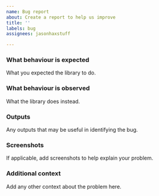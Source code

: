```yaml
---
name: Bug report
about: Create a report to help us improve
title: ''
labels: bug
assignees: jasonhaxstuff

---
```


### What behaviour is expected
What you expected the library to do.

### What behaviour is observed
What the library does instead.

### Outputs
Any outputs that may be useful in identifying the bug.

### Screenshots
If applicable, add screenshots to help explain your problem.

### Additional context
Add any other context about the problem here.
